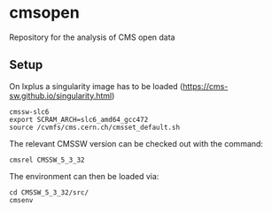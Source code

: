 # cmsopen
Repository for the analysis of CMS open data 

## Setup
On lxplus a singularity image has to be loaded (https://cms-sw.github.io/singularity.html)
```
cmssw-slc6
export SCRAM_ARCH=slc6_amd64_gcc472
source /cvmfs/cms.cern.ch/cmsset_default.sh
```
The relevant CMSSW version can be checked out with the command:
```
cmsrel CMSSW_5_3_32
```
The environment can then be loaded via:
```
cd CMSSW_5_3_32/src/
cmsenv
```
